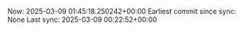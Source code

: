 Now: 2025-03-09 01:45:18.250242+00:00 Earliest commit since sync: None Last sync: 2025-03-09 00:22:52+00:00
